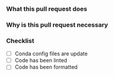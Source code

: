 <!-- Describe how this pull request changes the application -->

### What this pull request does

<!-- Example: This pull request adds functionality for checking if the returned body from an FS exam fetch is empty, and returns an empty response, if that is the case -->

<!-- Describe the problem or why the feature is necessary -->

### Why is this pull request necessary

<!-- Example: https://trello.com/c/h2HRCpeA/4265-h%C3%A5ndtering-af-tom-svar-fra-fs -->

<!-- Example: FS will return an empty object body with status code 200 if the exam does not exist. The integration did not handle that, and ended up mapping the response from FS to a default flow -->

<!-- Checklist to help remember things to do before submitting the pull request. Delete items, that don't apply -->

### Checklist

- [ ] Conda config files are update
- [ ] Code has been linted
- [ ] Code has been formatted
